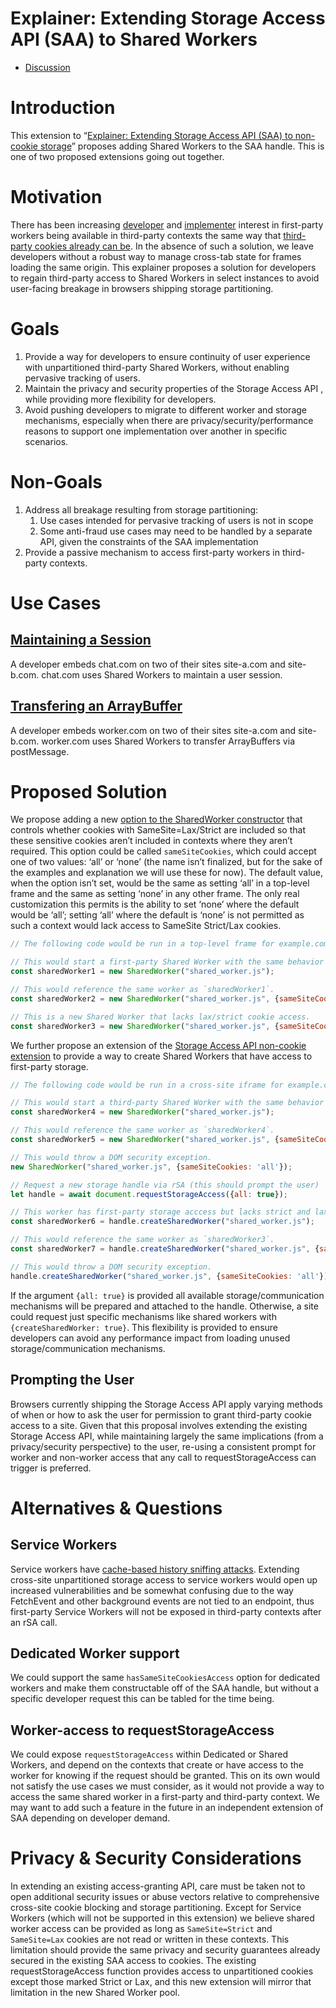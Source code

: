 # Explainer: Extending Storage Access API (SAA) to Shared Workers

* [Discussion](https://github.com/privacycg/saa-non-cookie-storage/issues)

# Introduction

This extension to “[Explainer: Extending Storage Access API (SAA) to non-cookie storage](https://github.com/privacycg/saa-non-cookie-storage/blob/main/README.md)” proposes adding Shared Workers to the SAA handle. This is one of two proposed extensions going out together.

# Motivation

There has been increasing [developer](https://github.com/GoogleChromeLabs/privacy-sandbox-dev-support/issues/124) and [implementer](https://github.com/privacycg/storage-access/issues/157) interest in first-party workers being available in third-party contexts the same way that [third-party cookies already can be](https://github.com/privacycg/storage-access). In the absence of such a solution, we leave developers without a robust way to manage cross-tab state for frames loading the same origin. This explainer proposes a solution for developers to regain third-party access to Shared Workers in select instances to avoid user-facing breakage in browsers shipping storage partitioning.

# Goals

1. Provide a way for developers to ensure continuity of user experience with unpartitioned third-party Shared Workers, without enabling pervasive tracking of users.
1. Maintain the privacy and security properties of the Storage Access API , while providing more flexibility for developers. 
1. Avoid pushing developers to migrate to different worker and storage mechanisms, especially when there are privacy/security/performance reasons to support one implementation over another in specific scenarios.

# Non-Goals

1. Address all breakage resulting from storage partitioning: 
   1. Use cases intended for pervasive tracking of users is not in scope
   1. Some anti-fraud use cases may need to be handled by a separate API, given the constraints of the SAA implementation
1. Provide a passive mechanism to access first-party workers in third-party contexts.

# Use Cases

## [Maintaining a Session](https://github.com/GoogleChromeLabs/privacy-sandbox-dev-support/issues/124)

A developer embeds chat.com on two of their sites site-a.com and site-b.com. chat.com uses Shared Workers to maintain a user session.

## [Transfering an ArrayBuffer](https://groups.google.com/a/chromium.org/g/blink-dev/c/inRN8tI49O0/m/Q_TE0cw4AAAJ)

A developer embeds worker.com on two of their sites site-a.com and site-b.com. worker.com uses Shared Workers to transfer ArrayBuffers via postMessage.

# Proposed Solution

We propose adding a new [option to the SharedWorker constructor](https://html.spec.whatwg.org/dev/workers.html#shared-workers-and-the-sharedworker-interface) that controls whether cookies with SameSite=Lax/Strict are included so that these sensitive cookies aren’t included in contexts where they aren’t required. This option could be called  `sameSiteCookies`, which could accept one of two values: ‘all’ or ‘none’ (the name isn’t finalized, but for the sake of the examples and explanation we will use these for now). The default value, when the option isn’t set, would be the same as setting ‘all’ in a top-level frame and the same as setting ‘none’ in any other frame. The only real customization this permits is the ability to set ‘none’ where the default would be ‘all’; setting ‘all’ where the default is ‘none’ is not permitted as such a context would lack access to SameSite Strict/Lax cookies.

```javascript
// The following code would be run in a top-level frame for example.com.

// This would start a first-party Shared Worker with the same behavior as before.
const sharedWorker1 = new SharedWorker("shared_worker.js");

// This would reference the same worker as `sharedWorker1`.
const sharedWorker2 = new SharedWorker("shared_worker.js", {sameSiteCookies: 'all'});

// This is a new Shared Worker that lacks lax/strict cookie access.
const sharedWorker3 = new SharedWorker("shared_worker.js", {sameSiteCookies: 'none'});
```

We further propose an extension of the [Storage Access API non-cookie extension](https://github.com/privacycg/saa-non-cookie-storage/blob/main/README.md) to provide a way to create Shared Workers that have access to first-party storage.

```javascript
// The following code would be run in a cross-site iframe for example.com.

// This would start a third-party Shared Worker with the same behavior as before.
const sharedWorker4 = new SharedWorker("shared_worker.js");

// This would reference the same worker as `sharedWorker4`.
const sharedWorker5 = new SharedWorker("shared_worker.js", {sameSiteCookies: 'none'});

// This would throw a DOM security exception.
new SharedWorker("shared_worker.js", {sameSiteCookies: 'all'});

// Request a new storage handle via rSA (this should prompt the user)
let handle = await document.requestStorageAccess({all: true});

// This worker has first-party storage acccess but lacks strict and lax cookies. It would reference the same worker as `sharedWorker3`.
const sharedWorker6 = handle.createSharedWorker("shared_worker.js");

// This would reference the same worker as `sharedWorker3`.
const sharedWorker7 = handle.createSharedWorker("shared_worker.js", {sameSiteCookies: 'none'});

// This would throw a DOM security exception.
handle.createSharedWorker("shared_worker.js", {sameSiteCookies: 'all'});
```

If the argument `{all: true}` is provided all available storage/communication mechanisms will be prepared and attached to the handle. Otherwise, a site could request just specific mechanisms like shared workers with `{createSharedWorker: true}`. This flexibility is provided to ensure developers can avoid any performance impact from loading unused storage/communication mechanisms.

## Prompting the User

Browsers currently shipping the Storage Access API apply varying methods of when or how to ask the user for permission to grant third-party cookie access to a site. Given that this proposal involves extending the existing Storage Access API, while maintaining largely the same implications (from a privacy/security perspective) to the user, re-using a consistent prompt for worker and non-worker access that any call to requestStorageAccess can trigger is preferred.

# Alternatives & Questions

## Service Workers

Service workers have [cache-based history sniffing attacks](https://www.ndss-symposium.org/wp-content/uploads/ndss2021_1C-2_23104_paper.pdf). Extending cross-site unpartitioned storage access to service workers would open up increased vulnerabilities and be somewhat confusing due to the way FetchEvent and other background events are not tied to an endpoint, thus first-party Service Workers will not be exposed in third-party contexts after an rSA call.

## Dedicated Worker support

We could support the same `hasSameSiteCookiesAccess` option for dedicated workers and make them constructable off of the SAA handle, but without a specific developer request this can be tabled for the time being.

## Worker-access to requestStorageAccess

We could expose `requestStorageAccess` within Dedicated or Shared Workers, and depend on the contexts that create or have access to the worker for knowing if the request should be granted. This on its own would not satisfy the use cases we must consider, as it would not provide a way to access the same shared worker in a first-party and third-party context. We may want to add such a feature in the future in an independent extension of SAA depending on developer demand.

# Privacy & Security Considerations

In extending an existing access-granting API, care must be taken not to open additional security issues or abuse vectors relative to comprehensive cross-site cookie blocking and storage partitioning. Except for Service Workers (which will not be supported in this extension) we believe shared worker access can be provided as long as `SameSite=Strict` and `SameSite=Lax` cookies are not read or written in these contexts. This limitation should provide the same privacy and security guarantees already secured in the existing SAA access to cookies. The existing requestStorageAccess function provides access to unpartitioned cookies except those marked Strict or Lax, and this new extension will mirror that limitation in the new Shared Worker pool.
